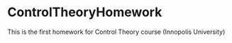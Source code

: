 # ControlTheoryHomework
This is the first homework for Control Theory course (Innopolis University)
